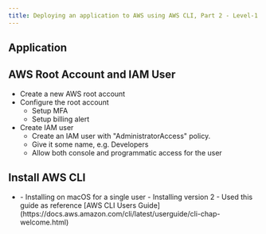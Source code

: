 ```yaml
---
title: Deploying an application to AWS using AWS CLI, Part 2 - Level-1
---
```


## Application

## AWS Root Account and IAM User
- Create a new AWS root account
- Configure the root account
    - Setup MFA
    - Setup billing alert
- Create IAM user
    - Create an IAM user with "AdministratorAccess" policy.
    - Give it some name, e.g. Developers
    - Allow both console and programmatic access for the user

## Install AWS CLI
- <A few points>
    - Installing on macOS for a single user
    - Installing version 2
    - Used this guide as reference [AWS CLI Users Guide](https://docs.aws.amazon.com/cli/latest/userguide/cli-chap-welcome.html)
